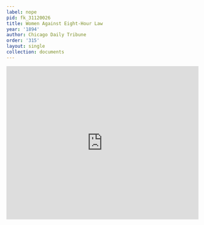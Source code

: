 ```yaml
---
label: nope
pid: fk_31120026
title: Women Against Eight-Hour Law
year: '1894'
author: Chicago Daily Tribune
order: '315'
layout: single
collection: documents
---
```

<iframe src="https://northwestern.app.box.com/embed/s/c3mz71qpw42vrp0inxtwqf95gvu2qikp?sortColumn=date&view=list" width="500" height="400" frameborder="0" allowfullscreen webkitallowfullscreen msallowfullscreen></iframe>
